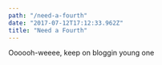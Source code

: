 ```yaml
---
path: "/need-a-fourth"
date: "2017-07-12T17:12:33.962Z"
title: "Need a Fourth"
---
```


Oooooh-weeee, keep on bloggin young one